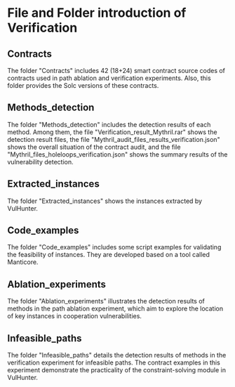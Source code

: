 # File and Folder introduction of Verification

## Contracts
The folder "Contracts" includes 42 (18+24) smart contract source codes of contracts used in path ablation and verification experiments. Also, this folder provides the Solc versions of these contracts.

## Methods_detection

The folder "Methods_detection" includes the detection results of each method. Among them, the file "Verification_result_Mythril.rar" shows the detection result files, the file "Mythril_audit_files_results_verification.json" shows the overall situation of the contract audit, and the file "Mythril_files_holeloops_verification.json" shows the summary results of the vulnerability detection.

## Extracted_instances

The folder "Extracted_instances" shows the instances extracted by VulHunter.

## Code_examples

The folder "Code_examples" includes some script examples for validating the feasibility of instances. They are developed based on a tool called Manticore.

## Ablation_experiments

The folder "Ablation_experiments" illustrates the detection results of methods in the path ablation experiment, which aim to explore the location of key instances in cooperation vulnerabilities. 

## Infeasible_paths

The folder "Infeasible_paths" details the detection results of methods in the verification experiment for infeasible paths. The contract examples in this experiment demonstrate the practicality of the constraint-solving module in VulHunter.
